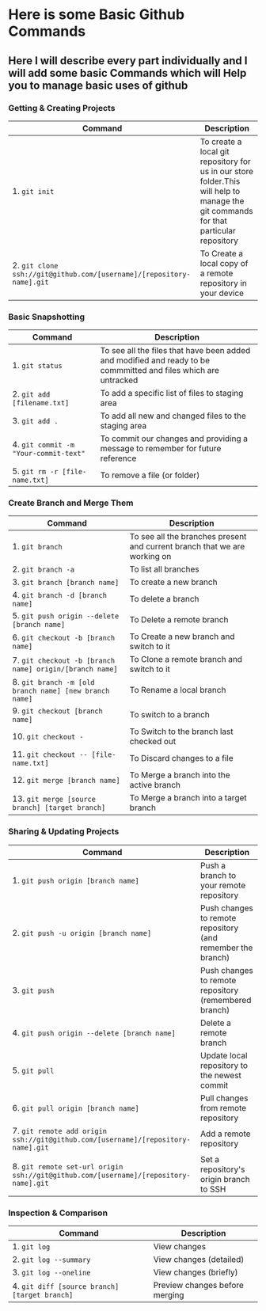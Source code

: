 # Here is some Basic Github Commands

## Here I will describe every part individually and I will add some basic Commands which will Help you to manage basic uses of github

### Getting & Creating Projects

| Command | Description |
| ------- | ----------- |
|1. `git init` | To create a local git repository for us in our store folder.This will help to manage the git commands for that particular repository  |
|2. `git clone ssh://git@github.com/[username]/[repository-name].git` | To Create a local copy of a remote repository in your device |

### Basic Snapshotting

| Command | Description |
| ------- | ----------- |
|1. `git status` | To see all the files that have been added and modified and ready to be commmitted and files which are untracked |
|2. `git add [filename.txt]` | To add a specific list of files to staging area |
|3. `git add .` | To add all new and changed files to the staging area |
|4. `git commit -m "Your-commit-text"` | To commit our changes and providing a message to remember for future reference |
|5. `git rm -r [file-name.txt]` | To remove a file (or folder) |

### Create Branch and Merge Them 

| Command | Description |
| ------- | ----------- |
|1. `git branch` | To see all the branches present and current branch that we are working on |
|2. `git branch -a` | To list all branches |
|3. `git branch [branch name]` | To create a new branch |
|4. `git branch -d [branch name]` |To delete a branch |
|5. `git push origin --delete [branch name]` | To Delete a remote branch |
|6. `git checkout -b [branch name]` | To Create a new branch and switch to it |
|7. `git checkout -b [branch name] origin/[branch name]` | To Clone a remote branch and switch to it |
|8. `git branch -m [old branch name] [new branch name]` | To Rename a local branch |
|9. `git checkout [branch name]` | To switch to a branch |
|10. `git checkout -` | To Switch to the branch last checked out |
|11. `git checkout -- [file-name.txt]` | To Discard changes to a file |
|12. `git merge [branch name]` | To Merge a branch into the active branch |
|13. `git merge [source branch] [target branch]` | To Merge a branch into a target branch |

### Sharing & Updating Projects

| Command | Description |
| ------- | ----------- |
|1. `git push origin [branch name]` | Push a branch to your remote repository |
|2. `git push -u origin [branch name]` | Push changes to remote repository (and remember the branch) |
|3. `git push` | Push changes to remote repository (remembered branch) |
|4. `git push origin --delete [branch name]` | Delete a remote branch |
|5. `git pull` | Update local repository to the newest commit |
|6. `git pull origin [branch name]` | Pull changes from remote repository |
|7. `git remote add origin ssh://git@github.com/[username]/[repository-name].git` | Add a remote repository |
|8. `git remote set-url origin ssh://git@github.com/[username]/[repository-name].git` | Set a repository's origin branch to SSH |

### Inspection & Comparison

| Command | Description |
| ------- | ----------- |
|1. `git log` | View changes |
|2. `git log --summary` | View changes (detailed) |
|3. `git log --oneline` | View changes (briefly) |
|4. `git diff [source branch] [target branch]` | Preview changes before merging |


